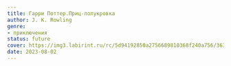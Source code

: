 ```yaml
---
title: Гарри Поттер.Приц-полукровка
author: J. K. Rowling
genre:
- приключения
status: future
cover: https://img3.labirint.ru/rc/5d94192850a2756689810368f240a756/363x561q80/books9/87893/cover.jpg?1280394613
date: 2023-08-02
---
```


